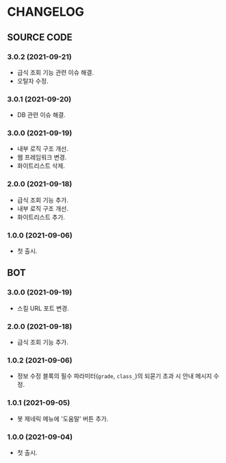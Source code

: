 # CHANGELOG

## SOURCE CODE

### 3.0.2 (2021-09-21)

- 급식 조회 기능 관련 이슈 해결.
- 오탈자 수정.

### 3.0.1 (2021-09-20)

- DB 관련 이슈 해결.

### 3.0.0 (2021-09-19)

- 내부 로직 구조 개선.
- 웹 프레임워크 변경.
- 화이트리스트 삭제.

### 2.0.0 (2021-09-18)

- 급식 조회 기능 추가.
- 내부 로직 구조 개선.
- 화이트리스트 추가.

### 1.0.0 (2021-09-06)

- 첫 출시.

## BOT

### 3.0.0 (2021-09-19)

- 스킬 URL 포트 변경.

### 2.0.0 (2021-09-18)

- 급식 조회 기능 추가.

### 1.0.2 (2021-09-06)

- 정보 수정 블록의 필수 파라미터(`grade`, `class_`)의 되묻기 초과 시 안내 메시지 수정.

### 1.0.1 (2021-09-05)

- 봇 제네릭 메뉴에 '도움말' 버튼 추가.

### 1.0.0 (2021-09-04)

- 첫 출시.
